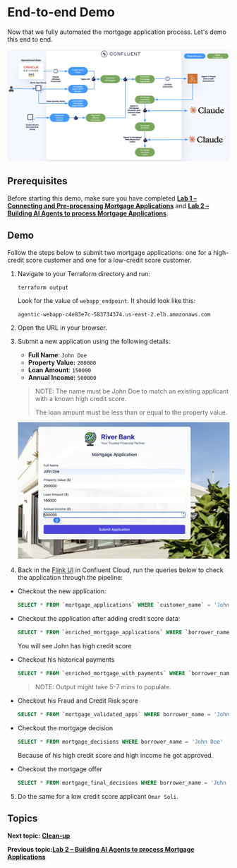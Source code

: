 # End-to-end Demo

Now that we fully automated the mortgage application process. Let's demo this end to end. 

![Architecture](../assets/HLD.png)

## Prerequisites

Before starting this demo, make sure you have completed [**Lab 1 – Connecting and Pre-processing Mortgage Applications**](../lab1/lab1-README.md) and [**Lab 2 – Building AI Agents to process Mortgage Applications**](../lab2/lab2-README.md).

## Demo

Follow the steps below to submit two mortgage applications: one for a high-credit score customer and one for a low-credit score customer.

1. Navigate to your Terraform directory and run:
   ```bash
   terraform output
   ```

   Look for the value of `webapp_endpoint`. It should look like this:

   ```
   agentic-webapp-c4e83e7c-583734374.us-east-2.elb.amazonaws.com
   ```

2. Open the URL in your browser.
3. Submit a new application using the following details:


   - **Full Name**: `John Doe`
   - **Property Value:** `200000`
   - **Loan Amount**: `150000`
   - **Annual Income:** `500000`

   > NOTE: The name must be John Doe to match an existing applicant with a known high credit score.
   >
   > The loan amount must be less than or equal to the property value.

   ![Architecture](./assets/demo1.png)

4. Back in the [Flink UI](https://confluent.cloud/go/flink) in Confluent Cloud, run the queries below to check the application through the pipeline:

- Checkout the new application:
   ```sql
   SELECT * FROM `mortgage_applications` WHERE `customer_name` = 'John Doe' 
   ```

- Checkout the application after adding credit score data:
   ```sql
   SELECT * FROM `enriched_mortgage_applications` WHERE `borrower_name`= 'John Doe'
   ```
   You will see John has high credit score
- Checkout his historical payments
   ```sql
   SELECT * FROM `enriched_mortgage_with_payments` WHERE `borrower_name` = 'John Doe'
   ```
   > NOTE: Output might take 5-7 mins to populate.
- Checkout his Fraud and Credit Risk score
   ```sql
   SELECT * FROM `mortgage_validated_apps` WHERE borrower_name = 'John Doe'
   ```
- Checkout the mortgage decision
   ```sql
   SELECT * FROM mortgage_decisions WHERE borrower_name = 'John Doe' 
   ```
   Because of his high credit score and high income he got approved.
- Checkout the mortgage offer
   ```sql
   SELECT * FROM mortgage_final_decisions WHERE borrower_name = 'John Doe' 
   ```

5. Do the same for a low credit score applicant `Omar Soli`.


## Topics

**Next topic:** [**Clean-up**](../README.md#clean-up)

**Previous topic:**[**Lab 2 – Building AI Agents to process Mortgage Applications**](../lab2/lab2-README.md)









